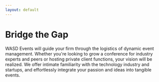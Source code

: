 ```yaml
---
layout: default
---
```


# Bridge the Gap

WASD Events will guide your firm through the logistics of dynamic event management. Whether you're looking to grow a conference for industry experts and peers or hosting private client functions, your vision will be realized. We offer intimate familiarity with the technology industry and startups, and effortlessly integrate your passion and ideas into tangible events.
